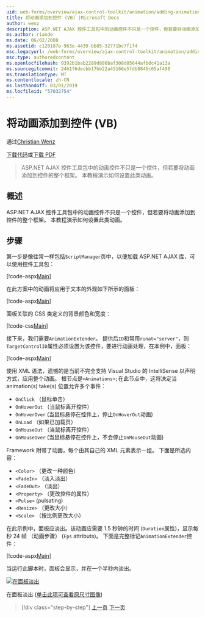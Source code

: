 ```yaml
---
uid: web-forms/overview/ajax-control-toolkit/animation/adding-animation-to-a-control-vb
title: 将动画添加到控件 (VB) |Microsoft Docs
author: wenz
description: ASP.NET AJAX 控件工具包中的动画控件不只是一个控件，但若要将动画添加到控件的整个框架。 本教程演示如何...
ms.author: riande
ms.date: 06/02/2008
ms.assetid: c120187e-963e-4439-bb85-32771bc7f1f4
msc.legacyurl: /web-forms/overview/ajax-control-toolkit/animation/adding-animation-to-a-control-vb
msc.type: authoredcontent
ms.openlocfilehash: 9392b1bab2289d886baf308d05644afbdc42a13a
ms.sourcegitcommit: 24b1f6decbb17bb22a45166e5fdb0845c65af498
ms.translationtype: MT
ms.contentlocale: zh-CN
ms.lasthandoff: 03/01/2019
ms.locfileid: "57032754"
---
```

<a name="adding-animation-to-a-control-vb"></a>将动画添加到控件 (VB)
====================
通过[Christian Wenz](https://github.com/wenz)

[下载代码](http://download.microsoft.com/download/f/9/a/f9a26acd-8df4-4484-8a18-199e4598f411/Animation1.vb.zip)或[下载 PDF](http://download.microsoft.com/download/6/7/1/6718d452-ff89-4d3f-a90e-c74ec2d636a3/animation1VB.pdf)

> ASP.NET AJAX 控件工具包中的动画控件不只是一个控件，但若要将动画添加到控件的整个框架。 本教程演示如何设置此类动画。


## <a name="overview"></a>概述

ASP.NET AJAX 控件工具包中的动画控件不只是一个控件，但若要将动画添加到控件的整个框架。 本教程演示如何设置此类动画。

## <a name="steps"></a>步骤

第一步是像往常一样包括`ScriptManager`页中，以便加载 ASP.NET AJAX 库，可以使用控件工具包：

[!code-aspx[Main](adding-animation-to-a-control-vb/samples/sample1.aspx)]

在此方案中的动画将应用于文本的外观如下所示的面板：

[!code-aspx[Main](adding-animation-to-a-control-vb/samples/sample2.aspx)]

面板关联的 CSS 类定义的背景颜色和宽度：

[!code-css[Main](adding-animation-to-a-control-vb/samples/sample3.css)]

接下来，我们需要`AnimationExtender`。 提供后`ID`和常用`runat="server"`，则`TargetControlID`属性必须设置为该控件，要进行动画处理，在本例中，面板：

[!code-aspx[Main](adding-animation-to-a-control-vb/samples/sample4.aspx)]

使用 XML 语法，遗憾的是当前不完全支持 Visual Studio 的 IntelliSense 以声明方式，应用整个动画。 根节点是`<Animations>;`在此节点中，这将决定当 animation(s) take(s) 位置允许多个事件：

- `OnClick` （鼠标单击）
- `OnHoverOut` （当鼠标离开控件）
- `OnHoverOver` (当鼠标悬停在控件上，停止`OnHoverOut`动画)
- `OnLoad` （如果已加载页）
- `OnMouseOut` （当鼠标离开控件）
- `OnMouseOver` (当鼠标悬停在控件上，不会停止`OnMouseOut`动画)

Framework 附带了动画，每个由其自己的 XML 元素表示一组。 下面是所选内容：

- `<Color>` （更改一种颜色）
- `<FadeIn>` （淡入淡出）
- `<FadeOut>` （淡出）
- `<Property>` （更改控件的属性）
- `<Pulse>` (pulsating)
- `<Resize>` （更改大小）
- `<Scale>` （按比例更改大小）

在此示例中，面板应淡出。该动画应需要 1.5 秒钟的时间 (`Duration`属性)，显示每秒 24 帧 （动画步骤） (`Fps` attributs)。 下面是完整标记`AnimationExtender`控件：

[!code-aspx[Main](adding-animation-to-a-control-vb/samples/sample5.aspx)]

当运行此脚本时，面板会显示，并在一个半秒内淡出。


[![在面板淡出](adding-animation-to-a-control-vb/_static/image2.png)](adding-animation-to-a-control-vb/_static/image1.png)

在面板淡出 ([单击此项可查看原尺寸图像](adding-animation-to-a-control-vb/_static/image3.png))

> [!div class="step-by-step"]
> [上一页](dynamically-controlling-updatepanel-animations-cs.md)
> [下一页](executing-several-animations-at-the-same-time-vb.md)
